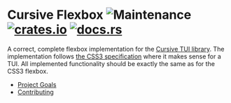 # Cursive Flexbox ![Maintenance](https://img.shields.io/maintenance/yes/2023?style=flat-square) [![crates.io](https://img.shields.io/badge/crates.io-cursive--flexbox-brightgreen.svg?style=flat-square)](https://crates.io/crates/cursive-flexbox) [![docs.rs](https://img.shields.io/badge/docs.rs-cursive--flexbox-brightgreen.svg?style=flat-square)](https://docs.rs/cursive-flexbox/latest/cursive_flexbox/)
A correct, complete flexbox implementation for the [Cursive TUI
library](https://github.com/gyscos/cursive). The implementation follows [the CSS3
specification](https://www.w3.org/TR/2018/CR-css-flexbox-1-20181119/) where it makes sense for a
TUI. All implemented functionality should be exactly the same as for the CSS3 flexbox.

- [Project Goals](GOALS.md)
- [Contributing](CONTRIBUTING.md)
